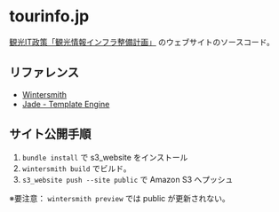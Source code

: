 tourinfo.jp
===========

[観光IT政策「観光情報インフラ整備計画」](http://tourinfo.jp) のウェブサイトのソースコード。


リファレンス
----------

- [Wintersmith](http://wintersmith.io/)
- [Jade - Template Engine](http://jade-lang.com/reference/)


サイト公開手順
------------

1. `bundle install` で s3_website をインストール
2. `wintersmith build` でビルド。
3. `s3_website push --site public` で Amazon S3 へプッシュ

※要注意： `wintersmith preview` では public が更新されない。